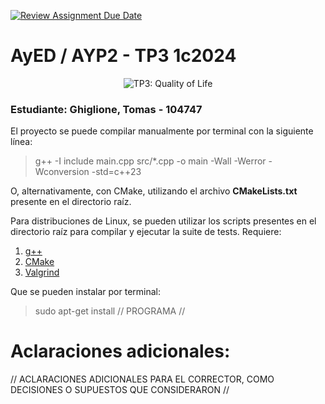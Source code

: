 [![Review Assignment Due Date](https://classroom.github.com/assets/deadline-readme-button-24ddc0f5d75046c5622901739e7c5dd533143b0c8e959d652212380cedb1ea36.svg)](https://classroom.github.com/a/Z4l11-L-)
# AyED / AYP2 - TP3 1c2024

<p align="center">
   <img src="Banner.jpg" alt="TP3: Quality of Life"><br>
</p>

### Estudiante: Ghiglione, Tomas - 104747

El proyecto se puede compilar manualmente por terminal con la siguiente línea:

> g++ -I include main.cpp src/*.cpp -o main -Wall -Werror -Wconversion -std=c++23

O, alternativamente, con CMake, utilizando el archivo **CMakeLists.txt** presente en el directorio raíz.

Para distribuciones de Linux, se pueden utilizar los scripts presentes en el directorio raíz para compilar y ejecutar
la suite de tests. Requiere:

1. [g++](https://gcc.gnu.org/)
2. [CMake](https://cmake.org/)
3. [Valgrind](https://valgrind.org/)

Que se pueden instalar por terminal:

> sudo apt-get install // PROGRAMA //

# Aclaraciones adicionales:

// ACLARACIONES ADICIONALES PARA EL CORRECTOR, COMO DECISIONES O SUPUESTOS QUE CONSIDERARON //